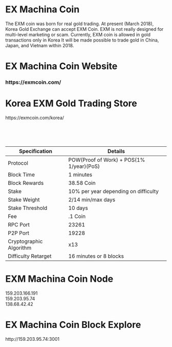 <h1>EX Machina Coin</h1>


The EXM coin was born for real gold trading. At present (March 2018), Korea Gold Exchange can accept EXM Coin.
EXM is not really designed for multi-level marketing or scam.
Currently, EXM coin is allowed in gold transactions only in Korea
It will be made possible to trade gold in China, Japan, and Vietnam within 2018.





<h1>EX Machina Coin Website</h1>

<h3>https://exmcoin.com/</h3>


<h1>Korea EXM Gold Trading Store</h1>
https://exmcoin.com/korea/

<Br><Br><Br>
  



| Specification  | Details |
| ------------- | ------------- |
| Protocol  | POW(Proof of Work) + POS(1% 1/year)(PoS)  |
| Block Time  | 1 minutes |
| Block Rewards  | 38.58 Coin  |
| Stake  | 10% per year depending on difficulty  |
| Stake Weight | 2/14 min/max days |
| Stake Threshold | 10 days |
| Fee | .1 Coin |
| RPC Port  | 23261  |
| P2P Port | 19228 |
| Cryptographic Algorithm  | x13  |
| Difficulty Retarget  | 16 minutes or 8 blocks |


<h1>EXM Machina Coin Node</h1>
159.203.166.191<Br>
159.203.95.74<Br>
138.68.42.42<Br>


<h1>EX Machina Coin Block Explore</h1>
http://159.203.95.74:3001
